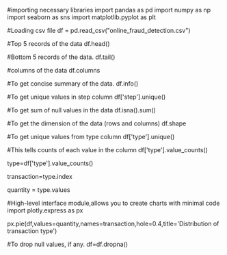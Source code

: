 #importing necessary libraries
import pandas as pd
import numpy as np
import seaborn as sns
import matplotlib.pyplot as plt

#Loading csv file
df = pd.read_csv("online_fraud_detection.csv")

#Top 5 records of the data
df.head() 

#Bottom 5 records of the data.
df.tail()

#columns of the data
df.columns 

#To get concise summary of the data.
df.info() 

#To get unique values in step column
df['step'].unique() 

#To get sum of null values in the data
df.isna().sum() 

#To get the dimension of the data (rows and columns)
df.shape 

#To get unique values from type column
df['type'].unique() 

#This tells counts of each value in the column
df['type'].value_counts() 

type=df['type'].value_counts() 

transaction=type.index 

quantity = type.values 

#High-level interface module,allows you to create charts with minimal code
import plotly.express as px 

px.pie(df,values=quantity,names=transaction,hole=0.4,title='Distribution of transaction type')

#To drop null values, if any.
df=df.dropna() 

